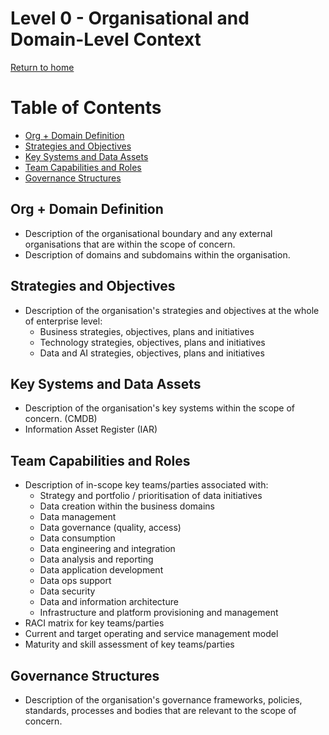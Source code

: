 # Level 0 - Organisational and Domain-Level Context
[Return to home](README.md)

# Table of Contents

- [Org + Domain Definition](#org-domain-definition)
- [Strategies and Objectives](#strategies-and-objectives)
- [Key Systems and Data Assets](#key-systems-and-data-assets)
- [Team Capabilities and Roles](#team-capabilities-and-roles)
- [Governance Structures](#governance-structures)

## Org + Domain Definition
- Description of the organisational boundary and any external organisations that are within the scope of concern.
- Description of domains and subdomains within the organisation.

## Strategies and Objectives
- Description of the organisation's strategies and objectives at the whole of enterprise level:
    - Business strategies, objectives, plans and initiatives
    - Technology strategies, objectives, plans and initiatives
    - Data and AI strategies, objectives, plans and initiatives

## Key Systems and Data Assets
- Description of the organisation's key systems within the scope of concern. (CMDB)
- Information Asset Register (IAR)

## Team Capabilities and Roles
- Description of in-scope key teams/parties associated with:
    - Strategy and portfolio / prioritisation of data initiatives
    - Data creation within the business domains
    - Data management
    - Data governance (quality, access)
    - Data consumption
    - Data engineering and integration
    - Data analysis and reporting
    - Data application development
    - Data ops support
    - Data security
    - Data and information architecture
    - Infrastructure and platform provisioning and management
- RACI matrix for key teams/parties
- Current and target operating and service management model
- Maturity and skill assessment of key teams/parties

## Governance Structures
- Description of the organisation's governance frameworks, policies, standards, processes and bodies that are relevant to the scope of concern.

